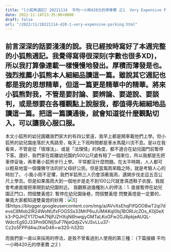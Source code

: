 ```yaml
---
title: "[小狐熊週記] 20221114  平均一小時420元的停車費 之1  Very Expensive Parking Fees -1"
date: 2022-11-14T23:35:00+0800
draft: false
url: "/2022/11/20221114-420-1-very-expensive-parking.html"
---
```


前言深深的話要淺淺的說。我已經按時寫好了本週完整的小狐熊週記。我覺得寫得很深刻(字數也很多XD)，所以我打算像連載一樣慢慢地發出。厚積而薄發是也。
強烈推薦小狐熊本人細細品讀這一篇。雖說其它週記也都是我的思想精華，但這一篇更是精華中的精華。將來小狐熊對我，不管是要討論、要辨論、要遊說、要談判，或是想要在各種觀點上說服我，都值得先細細地品讀這一篇。把這一篇讀通後，就會知道從什麼觀點切入，可以讓我心服口服。
--
本文小狐熊的幼兒園離我們家大約有四公里遠，我早上都是開車載他們上學。但小狐熊的幼兒園座落於大馬路旁，每天上下班時間都是車水馬龍川流不息。是以在我看來，不管是從「情理法」、或是「法理情」的角度，都不適合在幼兒園門前暫停下客。還好，我們家在距離幼兒園約500公尺處有租了一個車位，所以我都是先把車停妥後，再牽著小狐熊步行上學。
平常都沒什麼問題。在太平時期，人人都可以輕易地當一個優雅守法的好父母好公民。但是當風雨來臨之時，就是考驗人心的時刻了。
小風小雨不足懼，我們羊狐熊三人仍會頂著風雨，邁開步伐走這五百公尺上學去。但是如果風雨大到一個地步是走不到100公尺就會濕透鞋子衣服，我就會考慮直接把車開到幼兒園附近。
我觀察過幾種別人的停法：1. 直接暫停在幼兒園正門口，閃個雙黃燈2. 暫停在幼兒園後巷，閃個雙黃燈
閃雙黃燈是一定要的，畢竟大家都知道雙黃燈的妙用：![]($https://blogger.googleusercontent.com/img/a/AVvXsEgsgnUlFbk7qhffiS0gwZh4lrChRlHhcpXipqOgT8rWORPdZppLTFEpx8U0IvPKbQrh461X6TAsE4O1LfD6XSp_sUmAjeninnicEpgtUcXbW9zN9FzUfAuIRfjMFMmotbObWEBM0Jc76aClLE4I6T2fgR6Kn3og-g7ANNeYMwY8oTvS6Sd7YSUZUhq_=w290-h400)![]($https://blogger.googleusercontent.com/img/a/AVvXsEhqFtfQOOBwT2qi7devsC8Mxb2IR24WoNUfxFOGSSs33MrP6uJUMAKqI0bj1BORIJcZOs_K0j0eXk3-PQJHZY17DwA7NjPJZHXqN6hwqjyGMTaLKoGFw2GJ8pkjeAUQL-WdcrEg92J33Pm9DNlj5uF7NjeQdjiZvVJSvLLu37-Cz2o5FPPd4wJXwD46=w320-h320)

而我們家一直以來採用的停法，是我不曾看過別人使用的第三種：
(下篇接續 平均一小時420元的停車費 之2 )
